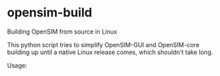 # opensim-build
Building OpenSIM from source in Linux

This python script tries to simplify OpenSIM-GUI and OpenSIM-core building up until a native Linux release comes, which shouldn't take long.

Usage:

